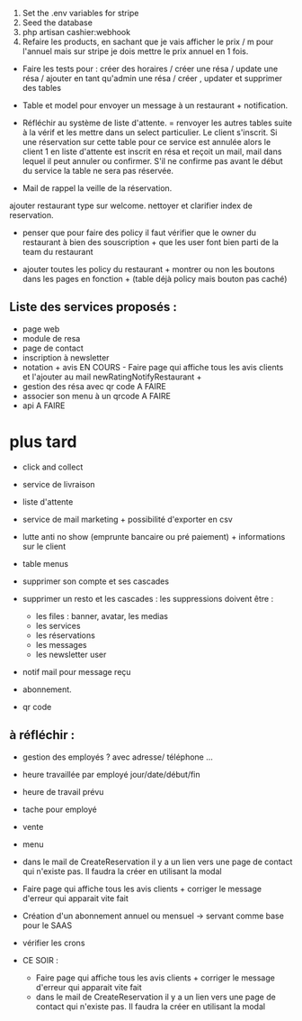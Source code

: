 1. Set the .env variables for stripe 
2. Seed the database
3. php artisan cashier:webhook
4. Refaire les products, en sachant que je vais afficher le prix / m pour l'annuel mais sur stripe je dois mettre le prix annuel en 1 fois. 



- Faire les tests pour : créer des horaires / créer une résa / update une résa / ajouter en tant qu'admin une résa / créer , updater et supprimer des tables


- Table et model pour envoyer un message à un restaurant + notification.


- Réfléchir au système de liste d'attente. = renvoyer les autres tables suite à la vérif et les mettre dans un select particulier.
Le client s'inscrit. Si une réservation sur cette table pour ce service est annulée alors le client 1 en liste d'attente est inscrit en résa et reçoit un mail, mail dans lequel il peut annuler ou confirmer. S'il ne confirme pas avant le début du service la table ne sera pas réservée.

- Mail de rappel la veille de la réservation.

ajouter restaurant type sur welcome.
nettoyer et clarifier index de reservation.


- penser que pour faire des policy il faut vérifier que le owner du restaurant à bien des souscription + que les user font bien parti de la team du restaurant


- ajouter toutes les policy du restaurant + montrer ou non les boutons dans les pages en fonction + (table déjà policy mais bouton pas caché)

## Liste des services proposés :
- page web
- module de resa
- page de contact
- inscription à newsletter
- notation + avis EN COURS - Faire page qui affiche tous les avis clients et l'ajouter au mail newRatingNotifyRestaurant + 
- gestion des résa avec qr code A FAIRE
- associer son menu à un qrcode A FAIRE
- api A FAIRE



# plus tard 
- click and collect
- service de livraison
- liste d'attente
- service de mail marketing  + possibilité d'exporter en csv
- lutte anti no show (emprunte bancaire ou pré paiement) + informations sur le client




- table menus
- supprimer son compte et ses cascades
- supprimer un resto et les cascades : les suppressions doivent être :
    - les files : banner, avatar, les medias
    - les services
    - les réservations
    - les messages
    - les newsletter user



- notif mail pour message reçu
- abonnement.
- qr code


## à réfléchir :
- gestion des employés ? avec adresse/ téléphone ...
- heure travaillée par employé
jour/date/début/fin
- heure de travail prévu 
- tache pour employé
- vente
- menu







- dans le mail de CreateReservation il y a un lien vers une page de contact qui n'existe pas.
Il faudra la créer en utilisant la modal 


- Faire page qui affiche tous les avis clients + corriger le message d'erreur qui apparait vite fait

- Création d'un abonnement annuel ou mensuel -> servant comme base pour le SAAS

- vérifier les crons


- CE SOIR : 
    - Faire page qui affiche tous les avis clients + corriger le message d'erreur qui apparait vite fait
    - dans le mail de CreateReservation il y a un lien vers une page de contact qui n'existe pas.
        Il faudra la créer en utilisant la modal 